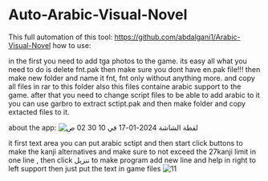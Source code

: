 # Auto-Arabic-Visual-Novel
This full automation of this tool: https://github.com/abdalgani1/Arabic-Visual-Novel
how to use: 

in the first you need to add tga photos to the game. 
its easy all what you need to do is delete fnt.pak then make sure you dont have en.pak file!!! 
then make new folder and name it fnt, fnt only without anything more.
and copy all files in rar to this folder
also this files containe arabic support to the game.
after that you need to change script files to be able to add arabic to it 
you can use garbro to extract sctipt.pak and then make folder and copy extacted files to it.

about the app:
![‏لقطة الشاشة 2024-01-17 في 10 30 02 ص](https://github.com/abdalgani1/Auto-AR-Visual-Novel/assets/88602099/9852ae08-878b-46a8-a6ce-a8848064d3e6)


it first text area you can put arabic sctipt and then start click buttons to make the kanji alternatives and make sure to not exceed the 27kanji limit in one line , then click تنزيل to make program add new line and help in right to left support
then just put the text in game files 
![11](https://github.com/abdalgani1/Arabic-Visual-Novel/assets/88602099/165d5311-9559-4e9d-ba24-fc5d7381fd14)
